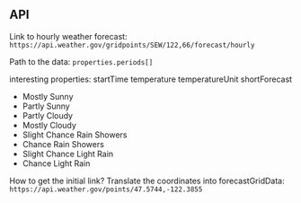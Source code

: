 ## API
Link to hourly weather forecast: `https://api.weather.gov/gridpoints/SEW/122,66/forecast/hourly`

Path to the data: `properties.periods[]`

interesting properties:
startTime
temperature
temperatureUnit
shortForecast

* Mostly Sunny
* Partly Sunny
* Partly Cloudy
* Mostly Cloudy
* Slight Chance Rain Showers
* Chance Rain Showers
* Slight Chance Light Rain
* Chance Light Rain

How to get the initial link? Translate the coordinates into forecastGridData:
`https://api.weather.gov/points/47.5744,-122.3855`

